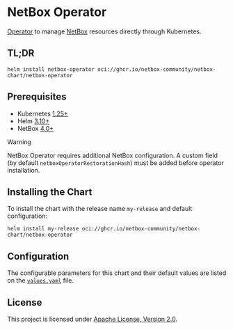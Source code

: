 # NetBox Operator

[Operator](https://github.com/netbox-community/netbox-operator) to manage [NetBox](https://netbox.dev) resources directly through Kubernetes.

## TL;DR

```shell
helm install netbox-operator oci://ghcr.io/netbox-community/netbox-chart/netbox-operator
```

## Prerequisites

- Kubernetes [1.25+](https://kubernetes.io/releases/)
- Helm [3.10+](https://helm.sh/docs/topics/version_skew/)
- NetBox [4.0+](https://netboxlabs.com/docs/netbox/en/stable/release-notes/)

> [!warning]
> NetBox Operator requires additional NetBox configuration.
> A custom field (by default `netboxOperatorRestorationHash`) must be added before operator installation.

## Installing the Chart

To install the chart with the release name `my-release` and default configuration:

```shell
helm install my-release oci://ghcr.io/netbox-community/netbox-chart/netbox-operator
```

## Configuration

The configurable parameters for this chart and their default values are listed on the [`values.yaml`](./values.yaml) file.

## License

This project is licensed under [Apache License, Version 2.0](https://www.apache.org/licenses/LICENSE-2.0).

